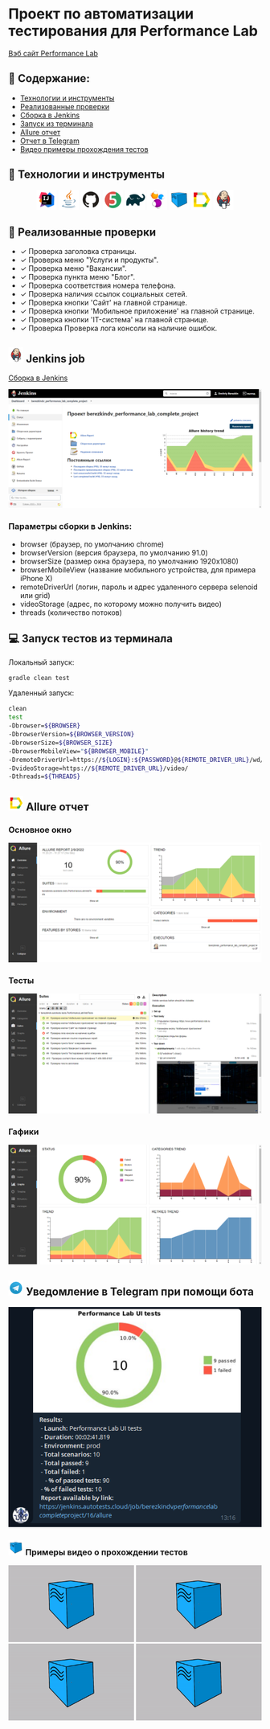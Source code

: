 # Проект по автоматизации тестирования для Performance Lab
<a target="_blank" href="https://www.performance-lab.ru/">Вэб сайт Performance Lab</a>

## :pushpin: Содержание:

- [Технологии и инструменты](#earth_africa-технологии-и-инструменты)
- [Реализованные проверки](#earth_africa-Реализованные-проверки)
- [Сборка в Jenkins](#earth_africa-Jenkins-job)
- [Запуск из терминала](#earth_africa-Запуск-тестов-из-терминала)
- [Allure отчет](#earth_africa-Allure-отчет)
- [Отчет в Telegram](#earth_africa-Уведомление-в-Telegram-при-помощи-бота)
- [Видео примеры прохождения тестов](#earth_africa-Примеры-видео-о-прохождении-тестов)

## :rocket: Технологии и инструменты

<p align="center">
<a href="https://www.jetbrains.com/idea/"><img src="images/Intelij_IDEA.svg" width="40" height="40"  alt="IDEA"/></a>
<a href="https://www.java.com/"><img src="images/Java.svg" width="40" height="40"  alt="Java"/></a>
<a href="https://github.com/"><img src="images/Github.svg" width="40" height="40"  alt="Github"/></a>
<a href="https://junit.org/junit5/"><img src="images/JUnit5.svg" width="40" height="40"  alt="JUnit 5"/></a>
<a href="https://gradle.org/"><img src="images/Gradle.svg" width="40" height="40"  alt="Gradle"/></a>
<a href="https://selenide.org/"><img src="images/Selenide.svg" width="40" height="40"  alt="Selenide"/></a>
<a href="https://aerokube.com/selenoid/"><img src="images/Selenoid.svg" width="40" height="40"  alt="Selenoid"/></a>
<a href="https://github.com/allure-framework/allure2"><img src="images/Allure_Report.svg" width="40" height="40"  alt="Allure"/></a>
<a href="https://www.jenkins.io/"><img src="images/Jenkins.svg" width="40" height="40"  alt="Jenkins"/></a>
</p>

## :scroll: Реализованные проверки

- ✓ Проверка заголовка страницы.
- ✓ Проверка меню "Услуги и продукты".
- ✓ Проверка меню "Вакансии".
- ✓ Проверка пункта меню "Блог".
- ✓ Проверка соответствия номера телефона.
- ✓ Проверка наличия ссылок социальных сетей.
- ✓ Проверка кнопки 'Сайт' на главной странице.
- ✓ Проверка кнопки 'Мобильное приложение' на главной странице.
- ✓ Проверка кнопки 'IT-система' на главной странице.
- ✓ Проверка Проверка лога консоли на наличие ошибок.

## <img src="images/Jenkins.svg" width="30" height="30"  alt="Jenkins"/></a> Jenkins job
<a target="_blank" href="https://jenkins.autotests.cloud/job/berezkindv_performance_lab_complete_project/">Сборка в Jenkins</a>
<p align="center">
<a href="https://jenkins.autotests.cloud/job/berezkindv_performance_lab_complete_project/"><img src="images/jenkins_job.png" alt="Jenkins"/></a>
</p>

### Параметры сборки в Jenkins:

- browser (браузер, по умолчанию chrome)
- browserVersion (версия браузера, по умолчанию 91.0)
- browserSize (размер окна браузера, по умолчанию 1920x1080)
- browserMobileView (название мобильного устройства, для примера iPhone X)
- remoteDriverUrl (логин, пароль и адрес удаленного сервера selenoid или grid)
- videoStorage (адрес, по которому можно получить видео)
- threads (количество потоков)

## :computer: Запуск тестов из терминала

Локальный запуск:
```bash
gradle clean test
```

Удаленный запуск:
```bash
clean
test
-Dbrowser=${BROWSER}
-DbrowserVersion=${BROWSER_VERSION}
-DbrowserSize=${BROWSER_SIZE}
-DbrowserMobileView="${BROWSER_MOBILE}"
-DremoteDriverUrl=https://${LOGIN}:${PASSWORD}@${REMOTE_DRIVER_URL}/wd/hub/
-DvideoStorage=https://${REMOTE_DRIVER_URL}/video/
-Dthreads=${THREADS}
```

## <img src="images/Allure_Report.svg" width="30" height="30"  alt="Allure"/></a> Allure отчет

### Основное окно

<p align="center">
<img title="Allure Overview Dashboard" src="images/allure_main.png">
</p>

### Тесты

<p align="center">
<img title="Allure Overview Dashboard" src="images/allure_tests.png">
</p>

### Гафики

<p align="center">
<img title="Allure Overview Dashboard" src="images/allure_graphics.png">
</p>

## <img src="images/Telegram.svg" width="30" height="30"  alt="Allure"/></a> Уведомление в Telegram при помощи бота

<p align="center">
<img title="Allure Overview Dashboard" src="images/allure_telegram.png">
</p>

### <img src="images/Selenoid.svg" width="30" height="30"  alt="Allure"/></a> Примеры видео о прохождении тестов

<p align="center">
<img title="Selenoid Video" src="images/video1.gif" width="250" height="153"  alt="video"> <img title="Selenoid Video" src="images/video2.gif" width="250" height="153"  alt="video">
<img title="Selenoid Video" src="images/video3.gif" width="250" height="153"  alt="video"> <img title="Selenoid Video" src="images/video4.gif" width="250" height="153"  alt="video">
</p>
